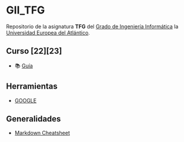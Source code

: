 # GII_TFG
Repositorio de la asignatura **TFG** del [Grado de Ingeniería Informática](https://www.uneatlantico.es/escuela-politecnica-superior/estudios-grado-oficial-en-ingenieria-informatica) la [Universidad Europea del Atlántico](https://www.uneatlantico.es).

## Curso [22][23]
* 📚 [Guía](guia/readme.md)

## Herramientas
* [GOOGLE](https://workspace.google.com/intl/es)

## Generalidades
* [Markdown Cheatsheet](https://github.com/adam-p/markdown-here/wiki/Markdown-Cheatsheet)
